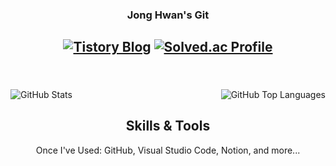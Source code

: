 <div align = "center">
  
  ### Jong Hwan's Git
  <a href="https://sul1074.tistory.com/"><img src="https://img.shields.io/badge/Sul's History-E5511E?style=badge&logo=Tistory&logoColor=white" alt="Tistory Blog"/></a>
  <a href="https://solved.ac/profile/sul1074"><img src="http://mazassumnida.wtf/api/mini/generate_badge?boj=sul1074" alt="Solved.ac Profile"/></a>
  ---
  <br>
</div>

<div style="display: flex; justify-content: space-between; align-items: flex-start; margin: 20px 0; gap: 20px;">
  <img src="https://github-readme-stats.vercel.app/api?username=sul1074&show_icons=true&theme=dark" alt="GitHub Stats" style="max-width: 48%; margin-right: 20px;"/>
  <img src="https://github-readme-stats.vercel.app/api/mini/generate_badge?boj=sul1074" alt="GitHub Top Languages" style="max-width: 48%; margin-left: 20px;"/>
</div>

<div align="center">
  
  ## Skills & Tools
  Once I've Used: GitHub, Visual Studio Code, Notion, and more...
  
</div>
